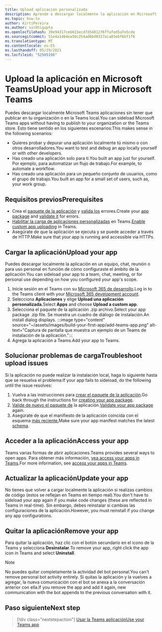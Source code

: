 ```yaml
---
title: Upload aplicación personalizada
description: Aprende a descargar localmente la aplicación en Microsoft Teams. La instalación local es común al probar y depurar una aplicación durante el desarrollo.
ms.topic: how-to
author: KirtiPereira
ms.author: surbhigupta
ms.openlocfilehash: 39e94317ceb615ecd7d5481276ffafed5afe5cde
ms.sourcegitcommit: 51e4a1464ea58c254ad6bd0317aca03ebf6bf1f6
ms.translationtype: MT
ms.contentlocale: es-ES
ms.lasthandoff: 05/19/2021
ms.locfileid: "52565196"
---
```

# <a name="upload-your-app-in-microsoft-teams"></a><span data-ttu-id="ed80d-104">Upload la aplicación en Microsoft Teams</span><span class="sxs-lookup"><span data-stu-id="ed80d-104">Upload your app in Microsoft Teams</span></span>

<span data-ttu-id="ed80d-105">Puedes descargar localmente Microsoft Teams aplicaciones sin tener que publicar en tu organización o en la Teams local.</span><span class="sxs-lookup"><span data-stu-id="ed80d-105">You can sideload Microsoft Teams apps without having to publish to your organization or the Teams store.</span></span> <span data-ttu-id="ed80d-106">Esto tiene sentido en los siguientes escenarios:</span><span class="sxs-lookup"><span data-stu-id="ed80d-106">This makes sense in the following scenarios:</span></span>

* <span data-ttu-id="ed80d-107">Quieres probar y depurar una aplicación localmente tú mismo o con otros desarrolladores.</span><span class="sxs-lookup"><span data-stu-id="ed80d-107">You want to test and debug an app locally yourself or with other developers.</span></span>
* <span data-ttu-id="ed80d-108">Has creado una aplicación solo para ti.</span><span class="sxs-lookup"><span data-stu-id="ed80d-108">You built an app just for yourself.</span></span> <span data-ttu-id="ed80d-109">Por ejemplo, para automatizar un flujo de trabajo.</span><span class="sxs-lookup"><span data-stu-id="ed80d-109">For example, to automate a workflow.</span></span>
* <span data-ttu-id="ed80d-110">Has creado una aplicación para un pequeño conjunto de usuarios, como el grupo de trabajo.</span><span class="sxs-lookup"><span data-stu-id="ed80d-110">You built an app for a small set of users, such as, your work group.</span></span>

## <a name="prerequisites"></a><span data-ttu-id="ed80d-111">Requisitos previos</span><span class="sxs-lookup"><span data-stu-id="ed80d-111">Prerequisites</span></span>

* <span data-ttu-id="ed80d-112">Crea el [paquete de la aplicación](~/concepts/build-and-test/apps-package.md) y [valida los](https://dev.teams.microsoft.com/appvalidation.html) errores.</span><span class="sxs-lookup"><span data-stu-id="ed80d-112">Create your [app package](~/concepts/build-and-test/apps-package.md) and [validate it](https://dev.teams.microsoft.com/appvalidation.html) for errors.</span></span>
* <span data-ttu-id="ed80d-113">[Habilitar la carga de aplicaciones personalizadas](~/concepts/build-and-test/prepare-your-o365-tenant.md#enable-custom-teams-apps-and-turn-on-custom-app-uploading) en Teams.</span><span class="sxs-lookup"><span data-stu-id="ed80d-113">[Enable custom app uploading](~/concepts/build-and-test/prepare-your-o365-tenant.md#enable-custom-teams-apps-and-turn-on-custom-app-uploading) in Teams.</span></span>
* <span data-ttu-id="ed80d-114">Asegúrate de que la aplicación se ejecuta y se puede acceder a través de HTTP.</span><span class="sxs-lookup"><span data-stu-id="ed80d-114">Make sure that your app is running and accessible via HTTPs.</span></span>

## <a name="upload-your-app"></a><span data-ttu-id="ed80d-115">Cargar la aplicación</span><span class="sxs-lookup"><span data-stu-id="ed80d-115">Upload your app</span></span>

<span data-ttu-id="ed80d-116">Puedes descargar localmente la aplicación en un equipo, chat, reunión o para uso personal en función de cómo configuraste el ámbito de la aplicación.</span><span class="sxs-lookup"><span data-stu-id="ed80d-116">You can sideload your app to a team, chat, meeting, or for personal use depending on how you configured your app's scope.</span></span>

1. <span data-ttu-id="ed80d-117">Inicie sesión en el Teams con su [Microsoft 365 de desarrollo](~/build-your-first-app/build-and-run.md#prerequisites).</span><span class="sxs-lookup"><span data-stu-id="ed80d-117">Log in to the Teams client with your [Microsoft 365 development account](~/build-your-first-app/build-and-run.md#prerequisites).</span></span>
1. <span data-ttu-id="ed80d-118">Selecciona **Aplicaciones** y elige **Upload una aplicación personalizada.**</span><span class="sxs-lookup"><span data-stu-id="ed80d-118">Select **Apps** and choose **Upload a custom app**.</span></span>
1. <span data-ttu-id="ed80d-119">Selecciona el paquete de la aplicación .zip archivo.</span><span class="sxs-lookup"><span data-stu-id="ed80d-119">Select your app package .zip file.</span></span> <span data-ttu-id="ed80d-120">Se muestra un cuadro de diálogo de instalación.</span><span class="sxs-lookup"><span data-stu-id="ed80d-120">An install dialog displays.</span></span>
:::image type="content" source="~/assets/images/build-your-first-app/add-teams-app.png" alt-text="Captura de pantalla que muestra un ejemplo de un Teams de instalación de la aplicación.":::
1. <span data-ttu-id="ed80d-122">Agrega la aplicación a Teams.</span><span class="sxs-lookup"><span data-stu-id="ed80d-122">Add your app to Teams.</span></span>

## <a name="troubleshoot-upload-issues"></a><span data-ttu-id="ed80d-123">Solucionar problemas de carga</span><span class="sxs-lookup"><span data-stu-id="ed80d-123">Troubleshoot upload issues</span></span>

<span data-ttu-id="ed80d-124">Si la aplicación no puede realizar la instalación local, haga lo siguiente hasta que se resuelva el problema:</span><span class="sxs-lookup"><span data-stu-id="ed80d-124">If your app fails to sideload, do the following until the issue resolves:</span></span>

1. <span data-ttu-id="ed80d-125">Vuelva a las instrucciones para [crear el paquete de la aplicación](../../concepts/build-and-test/apps-package.md).</span><span class="sxs-lookup"><span data-stu-id="ed80d-125">Go back through the instructions for [creating your app package](../../concepts/build-and-test/apps-package.md).</span></span>
1. <span data-ttu-id="ed80d-126">[Valide de nuevo el paquete de](https://dev.teams.microsoft.com/appvalidation.html) la aplicación.</span><span class="sxs-lookup"><span data-stu-id="ed80d-126">[Validate your app package](https://dev.teams.microsoft.com/appvalidation.html) again.</span></span>
1. <span data-ttu-id="ed80d-127">Asegúrate de que el manifiesto de la aplicación coincida con el esquema [más reciente.](../../resources/schema/manifest-schema.md)</span><span class="sxs-lookup"><span data-stu-id="ed80d-127">Make sure your app manifest matches the latest [schema](../../resources/schema/manifest-schema.md).</span></span>

## <a name="access-your-app"></a><span data-ttu-id="ed80d-128">Acceder a la aplicación</span><span class="sxs-lookup"><span data-stu-id="ed80d-128">Access your app</span></span>

<span data-ttu-id="ed80d-129">Teams varias formas de abrir aplicaciones.</span><span class="sxs-lookup"><span data-stu-id="ed80d-129">Teams provides several ways to open apps.</span></span> <span data-ttu-id="ed80d-130">Para obtener más información, [vea access your apps in Teams](https://support.microsoft.com/office/access-your-apps-in-teams-0758cb09-9e85-40e7-a974-51df7734646a).</span><span class="sxs-lookup"><span data-stu-id="ed80d-130">For more information, see [access your apps in Teams](https://support.microsoft.com/office/access-your-apps-in-teams-0758cb09-9e85-40e7-a974-51df7734646a).</span></span>

## <a name="update-your-app"></a><span data-ttu-id="ed80d-131">Actualizar la aplicación</span><span class="sxs-lookup"><span data-stu-id="ed80d-131">Update your app</span></span>

<span data-ttu-id="ed80d-132">No tienes que volver a cargar localmente la aplicación si realizas cambios de código (estos se reflejan en Teams en tiempo real).</span><span class="sxs-lookup"><span data-stu-id="ed80d-132">You don't have to sideload your app again if you make code changes (these are reflected in Teams in real-time).</span></span> <span data-ttu-id="ed80d-133">Sin embargo, debes reinstalar si cambias las configuraciones de la aplicación.</span><span class="sxs-lookup"><span data-stu-id="ed80d-133">However, you must reinstall if you change any app configurations.</span></span>

## <a name="remove-your-app"></a><span data-ttu-id="ed80d-134">Quitar la aplicación</span><span class="sxs-lookup"><span data-stu-id="ed80d-134">Remove your app</span></span>

<span data-ttu-id="ed80d-135">Para quitar la aplicación, haz clic con el botón secundario en el icono de la Teams y selecciona **Desinstalar**.</span><span class="sxs-lookup"><span data-stu-id="ed80d-135">To remove your app, right click the app icon in Teams and select **Uninstall**.</span></span>

> [!NOTE]
> <span data-ttu-id="ed80d-136">No puedes quitar completamente la actividad del bot personal.</span><span class="sxs-lookup"><span data-stu-id="ed80d-136">You can't remove personal bot activity entirely.</span></span> <span data-ttu-id="ed80d-137">Si quitas la aplicación y la vuelves a agregar, la nueva comunicación con el bot se anexa a la conversación anterior con ella.</span><span class="sxs-lookup"><span data-stu-id="ed80d-137">If you remove the app and add it again, new communication with the bot appends to the previous conversation with it.</span></span>

## <a name="next-step"></a><span data-ttu-id="ed80d-138">Paso siguiente</span><span class="sxs-lookup"><span data-stu-id="ed80d-138">Next step</span></span>

> [!div class="nextstepaction"]
> [<span data-ttu-id="ed80d-139">Usar la Teams aplicación</span><span class="sxs-lookup"><span data-stu-id="ed80d-139">Use your Teams app</span></span>](https://support.microsoft.com/office/apps-and-services-cc1fba57-9900-4634-8306-2360a40c665b?ui=en-us&rs=en-us&ad=us)
